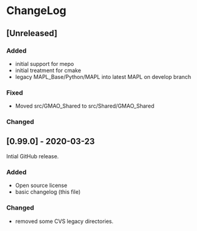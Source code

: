 # ChangeLog

## [Unreleased]

### Added

- initial support for mepo
- initial treatment for cmake
- legacy MAPL_Base/Python/MAPL into latest MAPL on develop branch

### Fixed
- Moved src/GMAO_Shared to src/Shared/GMAO_Shared

### Changed

## [0.99.0] - 2020-03-23

Intial GitHub release.

### Added
  - Open source license
  - basic changelog (this file)
  
### Changed
  - removed some CVS legacy directories.
  
